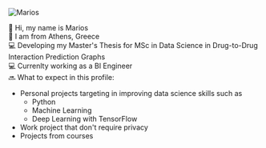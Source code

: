 ![Marios](https://github.com/MariosVottas/MariosVottas/intro.png)

👋 Hi, my name is Marios <br />
📌 I am from Athens, Greece <br />
💻 Developing my Master's Thesis for MSc in Data Science in Drug-to-Drug Interaction Prediction Graphs <br/>
💻 Currenlty working as a BI Engineer <br/>
🔜 What to expect in this profile:  
- Personal projects targeting in improving data science skills such as
  - Python
  - Machine Learning
  - Deep Learning with TensorFlow
- Work project that don't require privacy
- Projects from courses
   
